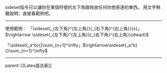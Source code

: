 sideset指令可以讓你在某個符號的左下角跟角放任何你想表達的東西。
用文字稍難說明，直接看範例吧。
- - -
使用範例：
「\\sideset{\_{左下角}\^{左上角}}{\_{右下角}^{右上角}}{x}」$\rightarrow \sideset{_{左下角}^{左上角}}{_{右下角}^{右上角}}{dwad}$

「\\sideset\{\_a\^b\}\{\}\\sum_\{n=1\}\^\\infty」$\rightarrow\sideset{_a^b}{}\sum_{n=1}^\infty$
- - -
parent::[[Latex語法表]]